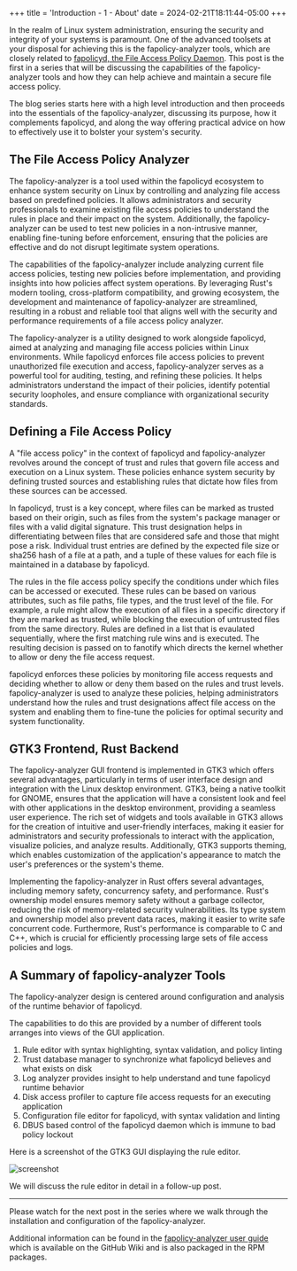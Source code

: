 +++
title = 'Introduction - 1 - About'
date = 2024-02-21T18:11:44-05:00
+++

In the realm of Linux system administration, ensuring the security and integrity of your systems is paramount. One of
the advanced toolsets at your disposal for achieving this is the fapolicy-analyzer tools, which are closely related
to [fapolicyd, the File Access Policy Daemon](https://github.com/linux-application-whitelisting/fapolicyd). This post is
the first in a series that will be discussing the capabilities of the fapolicy-analyzer tools and how they can help
achieve and maintain a secure file access policy.

The blog series starts here with a high level introduction and then proceeds into the essentials of the
fapolicy-analyzer, discussing its purpose, how it complements fapolicyd, and along the way offering practical advice on
how to effectively use it to bolster your system's security.

## The File Access Policy Analyzer

The fapolicy-analyzer is a tool used within the fapolicyd ecosystem to enhance system security on Linux by controlling
and analyzing file access based on predefined policies. It allows administrators and security professionals to examine
existing file access policies to understand the rules in place and their impact on the system. Additionally, the
fapolicy-analyzer can be used to test new policies in a non-intrusive manner, enabling fine-tuning before enforcement,
ensuring that the policies are effective and do not disrupt legitimate system operations.

The capabilities of the fapolicy-analyzer include analyzing current file access policies, testing new policies before
implementation, and providing insights into how policies affect system operations. By leveraging Rust's modern tooling,
cross-platform compatibility, and growing ecosystem, the development and maintenance of fapolicy-analyzer are
streamlined, resulting in a robust and reliable tool that aligns well with the security and performance requirements of
a file access policy analyzer.

The fapolicy-analyzer is a utility designed to work alongside fapolicyd, aimed at analyzing and managing file access
policies within Linux environments. While fapolicyd enforces file access policies to prevent unauthorized file execution
and access, fapolicy-analyzer serves as a powerful tool for auditing, testing, and refining these policies. It helps
administrators understand the impact of their policies, identify potential security loopholes, and ensure compliance
with organizational security standards.

## Defining a File Access Policy

A "file access policy" in the context of fapolicyd and fapolicy-analyzer revolves around the concept of trust and rules
that govern file access and execution on a Linux system. These policies enhance system security by defining trusted
sources and establishing rules that dictate how files from these sources can be accessed.

In fapolicyd, trust is a key concept, where files can be marked as trusted based on their origin, such as files from the
system's package manager or files with a valid digital signature. This trust designation helps in differentiating
between files that are considered safe and those that might pose a risk. Individual trust entries are defined by the
expected file size or sha256 hash of a file at a path, and a tuple of these values for each file is maintained in a
database by fapolicyd.

The rules in the file access policy specify the conditions under which files can be accessed or executed. These rules
can be based on various attributes, such as file paths, file types, and the trust level of the file. For example, a rule
might allow the execution of all files in a specific directory if they are marked as trusted, while blocking the
execution of untrusted files from the same directory. Rules are defined in a list that is evaulated sequentially, where
the first matching rule wins and is executed. The resulting decision is passed on to fanotify which directs the kernel
whether to allow or deny the file access request.

fapolicyd enforces these policies by monitoring file access requests and deciding whether to allow or deny them based on
the rules and trust levels. fapolicy-analyzer is used to analyze these policies, helping administrators understand how
the rules and trust designations affect file access on the system and enabling them to fine-tune the policies for
optimal security and system functionality.

## GTK3 Frontend, Rust Backend

The fapolicy-analyzer GUI frontend is implemented in GTK3 which offers several advantages, particularly in terms of user
interface design and integration with the Linux desktop environment. GTK3, being a native toolkit for GNOME, ensures
that the application will have a consistent look and feel with other applications in the desktop environment, providing
a seamless user experience. The rich set of widgets and tools available in GTK3 allows for the creation of intuitive and
user-friendly interfaces, making it easier for administrators and security professionals to interact with the
application, visualize policies, and analyze results. Additionally, GTK3 supports theming, which enables customization
of the application's appearance to match the user's preferences or the system's theme.

Implementing the fapolicy-analyzer in Rust offers several advantages, including memory safety, concurrency safety, and
performance. Rust's ownership model ensures memory safety without a garbage collector, reducing the risk of
memory-related security vulnerabilities. Its type system and ownership model also prevent data races, making it easier
to write safe concurrent code. Furthermore, Rust's performance is comparable to C and C++, which is crucial for
efficiently processing large sets of file access policies and logs.

## A Summary of fapolicy-analyzer Tools

The fapolicy-analyzer design is centered around configuration and analysis of the runtime behavior of fapolicyd.

The capabilities to do this are provided by a number of different tools arranges into views of the GUI application.

1. Rule editor with syntax highlighting, syntax validation, and policy linting
2. Trust database manager to synchronize what fapolicyd believes and what exists on disk
3. Log analyzer provides insight to help understand and tune fapolicyd runtime behavior
4. Disk access profiler to capture file access requests for an executing application
5. Configuration file editor for fapolicyd, with syntax validation and linting
6. DBUS based control of the fapolicyd daemon which is immune to bad policy lockout

Here is a screenshot of the GTK3 GUI displaying the rule editor.

![screenshot](https://github.com/ctc-oss/fapolicy-analyzer/wiki/images/daemon-menu.png)

We will discuss the rule editor in detail in a follow-up post.

---

Please watch for the next post in the series where we walk through the installation and configuration of the
fapolicy-analyzer.

Additional information can be found in
the [fapolicy-analyzer user guide](https://github.com/ctc-oss/fapolicy-analyzer/wiki/User-Guide) which is available on
the GitHub Wiki and is also packaged in the RPM packages.
